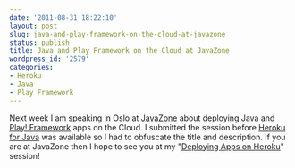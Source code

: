 ```yaml
---
date: '2011-08-31 18:22:10'
layout: post
slug: java-and-play-framework-on-the-cloud-at-javazone
status: publish
title: Java and Play Framework on the Cloud at JavaZone
wordpress_id: '2579'
categories:
- Heroku
- Java
- Play Framework
---
```


Next week I am speaking in Oslo at [JavaZone](http://jz11.java.no/) about deploying Java and [Play! Framework](http://www.playframework.org) apps on the Cloud.  I submitted the session before [Heroku for Java](http://www.jamesward.com/2011/08/25/heroku-adds-java-support) was available so I had to obfuscate the title and description.  If you are at JavaZone then I hope to see you at my "[Deploying Apps on Heroku](http://javazone.no/incogito10/events/JavaZone%202011/sessions#f4ae4b01-1d5b-43fc-b635-af26388ddbf3)" session!
